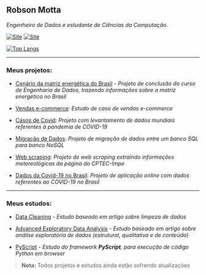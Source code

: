 ## Robson Motta
_Engenheiro de Dados e estudante de Ciências da Computação._ 

[![Site](https://img.shields.io/badge/LinkedIn-0077B5?style=flat&logo=linkedin&logoColor=white)](https://www.linkedin.com/in/robsonjmotta/)
[![Site](https://img.shields.io/badge/Gmail-D14836?style=flat&logo=gmail&logoColor=white)](mailto:rbsmotta@gmail.com)

[![Top Langs](https://github-readme-stats.vercel.app/api/top-langs/?username=rbsmotta)](https://github.com/anuraghazra/github-readme-stats)

---
### Meus projetos:

- [Cenário da matriz energética do Brasil](https://github.com/rbsmotta/projeto_final_soulcode) - _Projeto de conclusão do curso de Engenharia de Dados, trazendo informações sobre a matriz energética no Brasil_

- [Vendas e-commerce](https://github.com/rbsmotta/estudo-de-caso-ecommerce): _Estudo de caso de vendas e-commerce_ 

- [Casos de Covid](https://github.com/rbsmotta/Covid-Cases): _Projeto com levantamento de dados mundiais referentes à pandemia de COVID-19_

- [Migração de Dados](https://github.com/rbsmotta/OLDTech): _Projeto de migração de dados entre um banco SQL para banco NoSQL_

- [Web scraping](https://github.com/rbsmotta/web-scraping): _Projeto de web scraping extraindo informações metereológicas da página do CPTEC-Impe_

- [Dados da Covid-19 no Brasil](https://github.com/rbsmotta/dados-covid-brasil): _Projeto de aplicação online com dados referentes ao COVID-19 no Brasil_
---
### Meus estudos:

- [Data Cleaning](https://github.com/rbsmotta/data-cleaning) - _Estudo baseado em artigo sobre limpeza de dados_

- [Advanced Exploratory Data Analysis](https://github.com/rbsmotta/advanced-exploratory-data-analysis) - _Estudo baseado em artigo sobre análise exploratória de dados (estrutural, qualitativa e de conteúdo)_

- [PyScript](https://github.com/rbsmotta/PyScript) - _Estudo do framework **PyScript**, para execução de código Python em browser_

> **Nota:** Todos projetos e estudos ainda estão sofrendo atualizações

